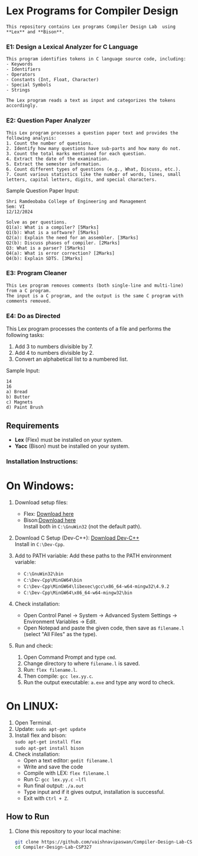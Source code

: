 # Lex Programs for Compiler Design
```
This repository contains Lex programs Compiler Design Lab  using **Lex** and **Bison**.
```
### E1: Design a Lexical Analyzer for C Language
```
This program identifies tokens in C language source code, including:
- Keywords
- Identifiers
- Operators
- Constants (Int, Float, Character)
- Special Symbols
- Strings

The Lex program reads a text as input and categorizes the tokens accordingly.
```
### E2: Question Paper Analyzer
```
This Lex program processes a question paper text and provides the following analysis:
1. Count the number of questions.
2. Identify how many questions have sub-parts and how many do not.
3. Count the total marks mentioned for each question.
4. Extract the date of the examination.
5. Extract the semester information.
6. Count different types of questions (e.g., What, Discuss, etc.).
7. Count various statistics like the number of words, lines, small letters, capital letters, digits, and special characters.
```
Sample Question Paper Input:
```
Shri Ramdeobaba College of Engineering and Management
Sem: VI
12/12/2024

Solve as per questions.
Q1(a): What is a compiler? [5Marks]
Q1(b): What is a software? [5Marks]
Q2(a): Explain the need for an assembler. [3Marks]
Q2(b): Discuss phases of compiler. [2Marks]
Q3: What is a parser? [5Marks]
Q4(a): What is error correction? [2Marks]
Q4(b): Explain SDTS. [3Marks]
```

### E3: Program Cleaner
```
This Lex program removes comments (both single-line and multi-line) from a C program.
The input is a C program, and the output is the same C program with comments removed.
```
### E4: Do as Directed
This Lex program processes the contents of a file and performs the following tasks:
1. Add 3 to numbers divisible by 7.
2. Add 4 to numbers divisible by 2.
3. Convert an alphabetical list to a numbered list.
   
Sample Input:
```
14
16
a) Bread
b) Butter
c) Magnets
d) Paint Brush
```
## Requirements

- **Lex** (Flex) must be installed on your system.
- **Yacc** (Bison) must be installed on your system.

### Installation Instructions:

# On Windows:

1. Download setup files:
   - Flex: [Download here](http://gnuwin32.sourceforge.net/packages/flex.htm)
   - Bison:[Download here](http://gnuwin32.sourceforge.net/packages/bison.htm)  
   Install both in `C:\GnuWin32` (not the default path).

2. Download C Setup (Dev-C++):
   [Download Dev-C++](https://sourceforge.net/projects/orwelldevcpp/)  
   Install in `C:\Dev-Cpp`.

3. Add to PATH variable: 
   Add these paths to the PATH environment variable:  
   - `C:\GnuWin32\bin`  
   - `C:\Dev-Cpp\MinGW64\bin`  
   - `C:\Dev-Cpp\MinGW64\libexec\gcc\x86_64-w64-mingw32\4.9.2`  
   - `C:\Dev-Cpp\MinGW64\x86_64-w64-mingw32\bin`  

4. Check installation:
   - Open Control Panel → System → Advanced System Settings → Environment Variables → Edit.  
   - Open Notepad and paste the given code, then save as `filename.l` (select "All Files" as the type).

5. Run and check:
   1. Open Command Prompt and type `cmd`.  
   2. Change directory to where `filename.l` is saved.  
   3. Run: `flex filename.l`.  
   4. Then compile: `gcc lex.yy.c`.  
   5. Run the output executable: `a.exe` and type any word to check.

# On LINUX:
1. Open Terminal.
2. Update: 
   `sudo apt-get update`
3. Install flex and bison:  
   `sudo apt-get install flex`  
   `sudo apt-get install bison`
4. Check installation:
   - Open a text editor: `gedit filename.l`  
   - Write and save the code  
   - Compile with LEX: `flex filename.l`  
   - Run C: `gcc lex.yy.c –lfl`  
   - Run final output: `./a.out`  
   - Type input and if it gives output, installation is successful.  
   - Exit with `Ctrl + Z`.

## How to Run

1. Clone this repository to your local machine:
   ```bash
   git clone https://github.com/vaishnavipaswan/Compiler-Design-Lab-CSP327.git
   cd Compiler-Design-Lab-CSP327
   ```
